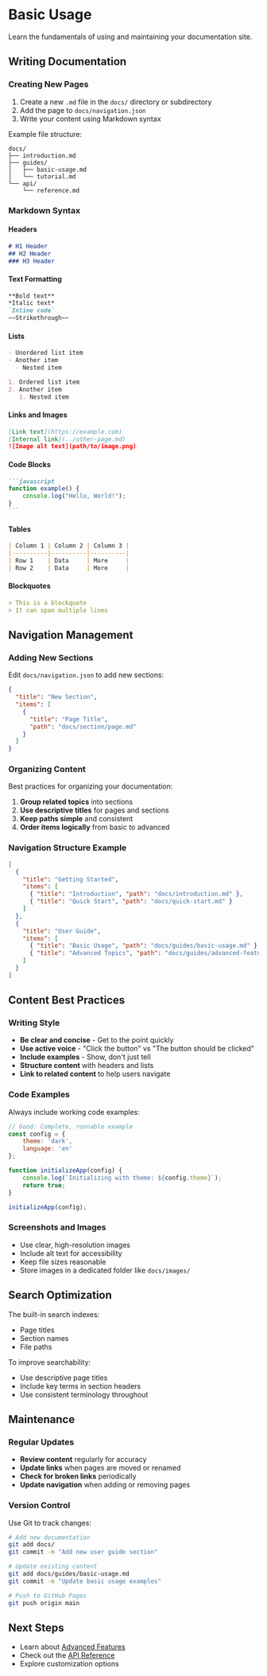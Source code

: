 # Basic Usage

Learn the fundamentals of using and maintaining your documentation site.

## Writing Documentation

### Creating New Pages

1. Create a new `.md` file in the `docs/` directory or subdirectory
2. Add the page to `docs/navigation.json`
3. Write your content using Markdown syntax

Example file structure:
```
docs/
├── introduction.md
├── guides/
│   ├── basic-usage.md
│   └── tutorial.md
└── api/
    └── reference.md
```

### Markdown Syntax

#### Headers
```markdown
# H1 Header
## H2 Header
### H3 Header
```

#### Text Formatting
```markdown
**Bold text**
*Italic text*
`Inline code`
~~Strikethrough~~
```

#### Lists
```markdown
- Unordered list item
- Another item
  - Nested item

1. Ordered list item
2. Another item
   1. Nested item
```

#### Links and Images
```markdown
[Link text](https://example.com)
[Internal link](../other-page.md)
![Image alt text](path/to/image.png)
```

#### Code Blocks
````markdown
```javascript
function example() {
    console.log("Hello, World!");
}
```
````

#### Tables
```markdown
| Column 1 | Column 2 | Column 3 |
|----------|----------|----------|
| Row 1    | Data     | More     |
| Row 2    | Data     | More     |
```

#### Blockquotes
```markdown
> This is a blockquote
> It can span multiple lines
```

## Navigation Management

### Adding New Sections

Edit `docs/navigation.json` to add new sections:

```json
{
  "title": "New Section",
  "items": [
    {
      "title": "Page Title",
      "path": "docs/section/page.md"
    }
  ]
}
```

### Organizing Content

Best practices for organizing your documentation:

1. **Group related topics** into sections
2. **Use descriptive titles** for pages and sections
3. **Keep paths simple** and consistent
4. **Order items logically** from basic to advanced

### Navigation Structure Example

```json
[
  {
    "title": "Getting Started",
    "items": [
      { "title": "Introduction", "path": "docs/introduction.md" },
      { "title": "Quick Start", "path": "docs/quick-start.md" }
    ]
  },
  {
    "title": "User Guide",
    "items": [
      { "title": "Basic Usage", "path": "docs/guides/basic-usage.md" },
      { "title": "Advanced Topics", "path": "docs/guides/advanced-features.md" }
    ]
  }
]
```

## Content Best Practices

### Writing Style

- **Be clear and concise** - Get to the point quickly
- **Use active voice** - "Click the button" vs "The button should be clicked"
- **Include examples** - Show, don't just tell
- **Structure content** with headers and lists
- **Link to related content** to help users navigate

### Code Examples

Always include working code examples:

```javascript
// Good: Complete, runnable example
const config = {
    theme: 'dark',
    language: 'en'
};

function initializeApp(config) {
    console.log(`Initializing with theme: ${config.theme}`);
    return true;
}

initializeApp(config);
```

### Screenshots and Images

- Use clear, high-resolution images
- Include alt text for accessibility
- Keep file sizes reasonable
- Store images in a dedicated folder like `docs/images/`

## Search Optimization

The built-in search indexes:
- Page titles
- Section names
- File paths

To improve searchability:
- Use descriptive page titles
- Include key terms in section headers
- Use consistent terminology throughout

## Maintenance

### Regular Updates

- **Review content** regularly for accuracy
- **Update links** when pages are moved or renamed
- **Check for broken links** periodically
- **Update navigation** when adding or removing pages

### Version Control

Use Git to track changes:

```bash
# Add new documentation
git add docs/
git commit -m "Add new user guide section"

# Update existing content
git add docs/guides/basic-usage.md
git commit -m "Update basic usage examples"

# Push to GitHub Pages
git push origin main
```

## Next Steps

- Learn about [Advanced Features](advanced-features.md)
- Check out the [API Reference](../api/overview.md)
- Explore customization options